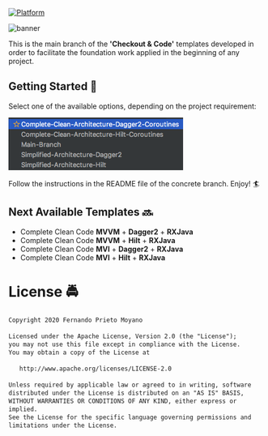 [![Platform](https://img.shields.io/badge/platform-android-brightgreen)](https://developer.android.com/reference)

![banner](art/Main-Banner.jpg)


This is the main branch of the **'Checkout & Code'** templates developed in order to facilitate the foundation work applied in the beginning of any project.


## Getting Started :vertical_traffic_light:

Select one of the available options, depending on the project requirement:

![branches](art/Branches.png)

Follow the instructions in the README file of the concrete branch. Enjoy! :surfer:


## Next Available Templates :soon:

- Complete Clean Code **MVVM** + **Dagger2** + **RXJava**
- Complete Clean Code **MVVM** + **Hilt** + **RXJava**
- Complete Clean Code **MVI** + **Dagger2** + **RXJava**
- Complete Clean Code **MVI** + **Hilt** + **RXJava**


#  License :oncoming_police_car:

    Copyright 2020 Fernando Prieto Moyano

    Licensed under the Apache License, Version 2.0 (the "License");
    you may not use this file except in compliance with the License.
    You may obtain a copy of the License at

       http://www.apache.org/licenses/LICENSE-2.0

    Unless required by applicable law or agreed to in writing, software
    distributed under the License is distributed on an "AS IS" BASIS,
    WITHOUT WARRANTIES OR CONDITIONS OF ANY KIND, either express or implied.
    See the License for the specific language governing permissions and
    limitations under the License.